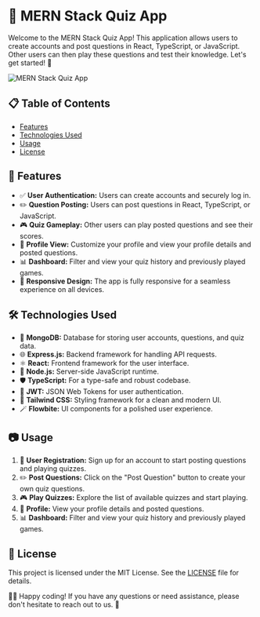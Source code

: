 # 🚀 MERN Stack Quiz App

Welcome to the MERN Stack Quiz App! This application allows users to create accounts and post questions in React, TypeScript, or JavaScript. Other users can then play these questions and test their knowledge. Let's get started! 🌟

![MERN Stack Quiz App](link_to_app_screenshot)

## 📋 Table of Contents

- [Features](#-features)
- [Technologies Used](#-technologies-used)
- [Usage](#-usage)
- [License](#-license)

## 🚀 Features

- ✅ **User Authentication:** Users can create accounts and securely log in.
- ✏️ **Question Posting:** Users can post questions in React, TypeScript, or JavaScript.
- 🎮 **Quiz Gameplay:** Other users can play posted questions and see their scores.
- 👤 **Profile View:** Customize your profile and view your profile details and posted questions.
- 📊 **Dashboard:** Filter and view your quiz history and previously played games.
- 📱 **Responsive Design:** The app is fully responsive for a seamless experience on all devices.

## 🛠️ Technologies Used

- 💾 **MongoDB:** Database for storing user accounts, questions, and quiz data.
- 🌐 **Express.js:** Backend framework for handling API requests.
- ⚛️ **React:** Frontend framework for the user interface.
- 🚀 **Node.js:** Server-side JavaScript runtime.
- 🛡️ **TypeScript:** For a type-safe and robust codebase.
- 🔑 **JWT:** JSON Web Tokens for user authentication.
- 🎨 **Tailwind CSS:** Styling framework for a clean and modern UI.
- 🪄 **Flowbite:** UI components for a polished user experience.

## 📷 Usage

1. 📝 **User Registration:** Sign up for an account to start posting questions and playing quizzes.
2. ✏️ **Post Questions:** Click on the "Post Question" button to create your own quiz questions.
3. 🎮 **Play Quizzes:** Explore the list of available quizzes and start playing.
4. 👤 **Profile:** View your profile details and posted questions.
5. 📊 **Dashboard:** Filter and view your quiz history and previously played games.

## 📄 License

This project is licensed under the MIT License. See the [LICENSE](LICENSE) file for details.

👩‍💻 Happy coding! If you have any questions or need assistance, please don't hesitate to reach out to us. 🙌
